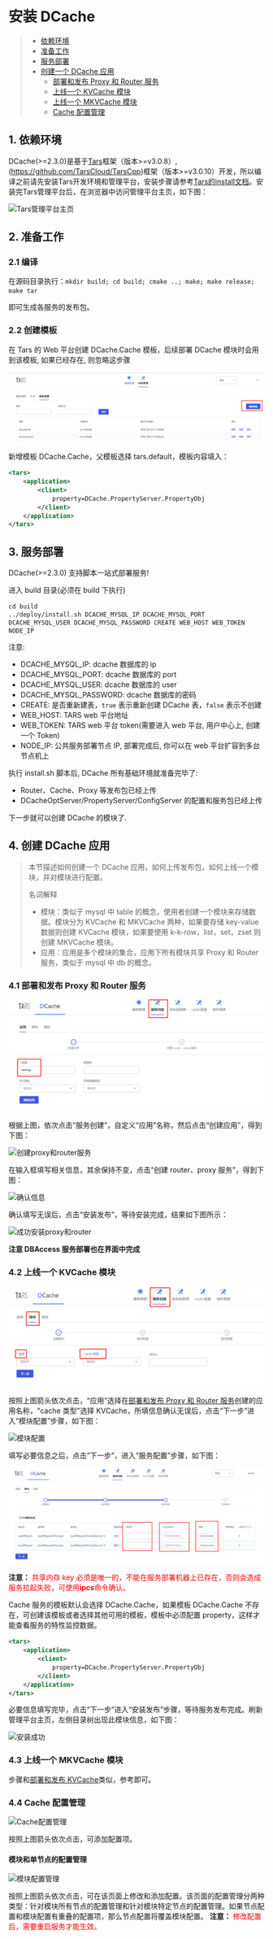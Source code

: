 # 安装 DCache

> - [依赖环境](#1)
> - [准备工作](#2)
> - [服务部署](#3)
> - [创建一个 DCache 应用](#4)
>   - [部署和发布 Proxy 和 Router 服务](#4.1)
>   - [上线一个 KVCache 模块](#4.2)
>   - [上线一个 MKVCache 模块](#4.3)
>   - [Cache 配置管理](#4.4)

## <a id = "1"></a> 1. 依赖环境

DCache(>=2.3.0)是基于[Tars](https://github.com/TarsCloud/TarsFramework)框架（版本>=v3.0.8）, (https://github.com/TarsCloud/TarsCpp)框架（版本>=v3.0.10）开发，所以编译之前请先安装Tars开发环境和管理平台，安装步骤请参考[Tars的install文档](https://github.com/TarsCloud/Tars/blob/master/Install.zh.md)。安装完Tars管理平台后，在浏览器中访问管理平台主页，如下图：

![Tars管理平台主页](images/tars_mainPage.png)

## <a id = "2"></a> 2. 准备工作

### 2.1 编译

在源码目录执行：`mkdir build; cd build; cmake ..; make; make release; make tar`

即可生成各服务的发布包。

### 2.2 创建模板

在 Tars 的 Web 平台创建 DCache.Cache 模板，后续部署 DCache 模块时会用到该模板, 如果已经存在, 则忽略这步骤

![创建模板](images/tars_add_tmplate.png)

新增模板 DCache.Cache，父模板选择 tars.default，模板内容填入：

```xml
<tars>
    <application>
        <client>
            property=DCache.PropertyServer.PropertyObj
        </client>
    </application>
</tars>
```

## <a id = "3"></a> 3. 服务部署

DCache(>=2.3.0) 支持脚本一站式部署服务!

进入 build 目录(必须在 build 下执行)

```
cd build
../deploy/install.sh DCACHE_MYSQL_IP DCACHE_MYSQL_PORT DCACHE_MYSQL_USER DCACHE_MYSQL_PASSWORD CREATE WEB_HOST WEB_TOKEN NODE_IP
```

注意:

- DCACHE_MYSQL_IP: dcache 数据库的 ip
- DCACHE_MYSQL_PORT: dcache 数据库的 port
- DCACHE_MYSQL_USER: dcache 数据库的 user
- DCACHE_MYSQL_PASSWORD: dcache 数据库的密码
- CREATE: 是否重新建表，`true` 表示重新创建 DCache 表，`false` 表示不创建
- WEB_HOST: TARS web 平台地址
- WEB_TOKEN: TARS web 平台 token(需要进入 web 平台, 用户中心上, 创建一个 Token)
- NODE_IP: 公共服务部署节点 IP, 部署完成后, 你可以在 web 平台扩容到多台节点机上

执行 install.sh 脚本后, DCache 所有基础环境就准备完毕了:

- Router、Cache、Proxy 等发布包已经上传
- DCacheOptServer/PropertyServer/ConfigServer 的配置和服务包已经上传

下一步就可以创建 DCache 的模块了.

## <a id = "4"></a> 4. 创建 DCache 应用

> 本节描述如何创建一个 DCache 应用，如何上传发布包，如何上线一个模块，并对模块进行配置。
>
> 名词解释
>
> - 模块：类似于 mysql 中 table 的概念，使用者创建一个模块来存储数据。模块分为 KVCache 和 MKVCache 两种，如果要存储 key-value 数据则创建 KVCache 模块，如果要使用 k-k-row，list，set，zset 则创建 MKVCache 模块。
> - 应用：应用是多个模块的集合，应用下所有模块共享 Proxy 和 Router 服务，类似于 mysql 中 db 的概念。

### <a id = "4.1"></a> 4.1 部署和发布 Proxy 和 Router 服务

![安装DCache应用](images/install_dcache_app.png)

根据上图，依次点击“服务创建”，自定义“应用”名称，然后点击“创建应用”，得到下图：

![创建proxy和router服务](images/create_proxy&router.png)

在输入框填写相关信息，其余保持不变，点击“创建 router、proxy 服务”，得到下图：

![确认信息](images/install_and_release.png)

确认填写无误后，点击“安装发布”，等待安装完成，结果如下图所示：

![成功安装proxy和router](images/install_proxy&router_succ.png)

**注意 DBAccess 服务部署也在界面中完成**

### <a id = "4.2"></a> 4.2 上线一个 KVCache 模块

![创建KVCache模块](images/create_KV_module.png)

按照上图箭头依次点击，“应用”选择在[部署和发布 Proxy 和 Router 服务](#5.2)创建的应用名称，“cache 类型”选择 KVCache，所填信息确认无误后，点击“下一步”进入“模块配置”步骤，如下图：

![模块配置](images/KV_module_conf.png)

填写必要信息之后，点击“下一步”，进入“服务配置”步骤，如下图：

![服务配置](images/KV_service_conf.png)

**注意：** <font color=red>共享内存 key 必须是唯一的，不能在服务部署机器上已存在，否则会造成服务拉起失败，可使用**ipcs**命令确认。</font>

Cache 服务的模板默认会选择 DCache.Cache，如果模板 DCache.Cache 不存在，可创建该模板或者选择其他可用的模板，模板中必须配置 property，这样才能查看服务的特性监控数据。

```xml
<tars>
    <application>
        <client>
            property=DCache.PropertyServer.PropertyObj
        </client>
    </application>
</tars>
```

必要信息填写完毕，点击“下一步”进入“安装发布”步骤，等待服务发布完成。刷新管理平台主页，左侧目录树出现此模块信息，如下图：

![安装成功](images/install_kv_succ.png)

### <a id = "4.3"></a> 4.3 上线一个 MKVCache 模块

步骤和[部署和发布 KVCache](#5.3)类似，参考即可。

### <a id = "4.4"></a> 4.4 Cache 配置管理

![Cache配置管理](images/cache_config.png)

按照上图箭头依次点击，可添加配置项。

#### 模块和单节点的配置管理

![模块配置管理](images/add_conf_for_module.png)

按照上图箭头依次点击，可在该页面上修改和添加配置。该页面的配置管理分两种类型：针对模块所有节点的配置管理和针对模块特定节点的配置管理。如果节点配置和模块配置有重叠的配置项，那么节点配置将覆盖模块配置。
**注意：** <font color=red>修改配置后，需要重启服务才能生效。</font>
